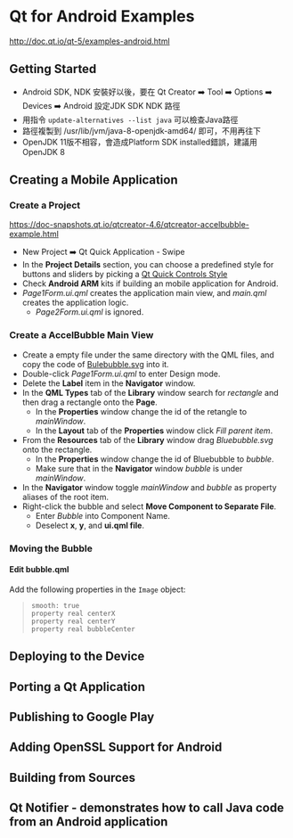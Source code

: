 # Qt for Android Examples
http://doc.qt.io/qt-5/examples-android.html 

## Getting Started
* Android SDK, NDK 安裝好以後，要在 Qt Creator :arrow_right: Tool :arrow_right: Options :arrow_right: Devices :arrow_right: Android 設定JDK SDK NDK 路徑
* 用指令 `update-alternatives --list java` 可以檢查Java路徑
* 路徑複製到 /usr/lib/jvm/java-8-openjdk-amd64/ 即可，不用再往下
* OpenJDK 11版不相容，會造成Platform SDK installed錯誤，建議用OpenJDK 8

## Creating a Mobile Application

### Create a Project
https://doc-snapshots.qt.io/qtcreator-4.6/qtcreator-accelbubble-example.html
* New Project :arrow_right: Qt Quick Application - Swipe
* In the **Project Details** section, you can choose a predefined style for buttons and sliders by picking a [Qt Quick Controls Style](http://doc.qt.io/qt-5/qtquickcontrols2-styles.html)
* Check **Android ARM** kits if building an mobile application for Android.
* *Page1Form.ui.qml* creates the application main view, and *main.qml* creates the application logic. 
  * *Page2Form.ui.qml* is ignored.
  
### Create a AccelBubble Main View
* Create a empty file under the same directory with the QML files, and copy the code of [Bulebubble.svg](https://doc-snapshots.qt.io/qtcreator-4.6/qtcreator-accelbubble-bluebubble-svg.html) into it.
* Double-click *Page1Form.ui.qml* to enter Design mode.
* Delete the **Label** item in the **Navigator** window.
* In the **QML Types** tab of the **Library** window search for *rectangle* and then drag a rectangle onto the **Page**.
  * In the **Properties** window change the id of the retangle to *mainWindow*.
  * In the **Layout** tab of the **Properties** window click *Fill parent item*.
* From the **Resources** tab of the **Library** window drag *Bluebubble.svg* onto the rectangle.
  * In the **Properties** window change the id of Bluebubble to *bubble*.
  * Make sure that in the **Navigator** window *bubble* is under *mainWindow*.
* In the **Navigator** window toggle *mainWindow* and *bubble* as property aliases of the root item.
* Right-click the bubble and select **Move Component to Separate File**.
  * Enter *Bubble* into Component Name.
  * Deselect **x**, **y**, and **ui.qml file**.

### Moving the Bubble
#### Edit bubble.qml
Add the following properties in the `Image` object:
>     smooth: true
>     property real centerX
>     property real centerY
>     property real bubbleCenter


## Deploying to the Device
## Porting a Qt Application
## Publishing to Google Play
## Adding OpenSSL Support for Android
## Building from Sources
## Qt Notifier - demonstrates how to call Java code from an Android application


